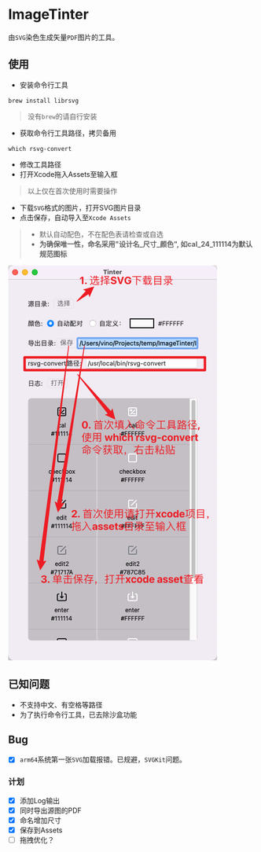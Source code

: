 # ImageTinter
由`SVG`染色生成矢量`PDF`图片的工具。


## 使用

* 安装命令行工具

```
brew install librsvg
```
> 没有`brew`的请自行安装

* 获取命令行工具路径，拷贝备用

```
which rsvg-convert
```

* 修改工具路径
* 打开Xcode拖入Assets至输入框
> 以上仅在首次使用时需要操作

* 下载`SVG`格式的图片，打开SVG图片目录
* 点击保存，自动导入至`Xcode Assets`

> * 默认自动配色，不在配色表请检查或自选
> * **为确保唯一性，命名采用"设计名_尺寸_颜色", 如cal_24_111114为默认规范图标**


![](assets/Snipaste_2023-02-01_17-01-10.png)


## 已知问题

* 不支持中文、有空格等路径
* 为了执行命令行工具，已去除沙盒功能

## Bug

* [x] `arm64`系统第一张`SVG`加载报错。已规避，`SVGKit`问题。

### 计划
* [x] 添加Log输出
* [x] 同时导出源图的PDF
* [x] 命名增加尺寸
* [x] 保存到Assets
* [ ] 拖拽优化？
